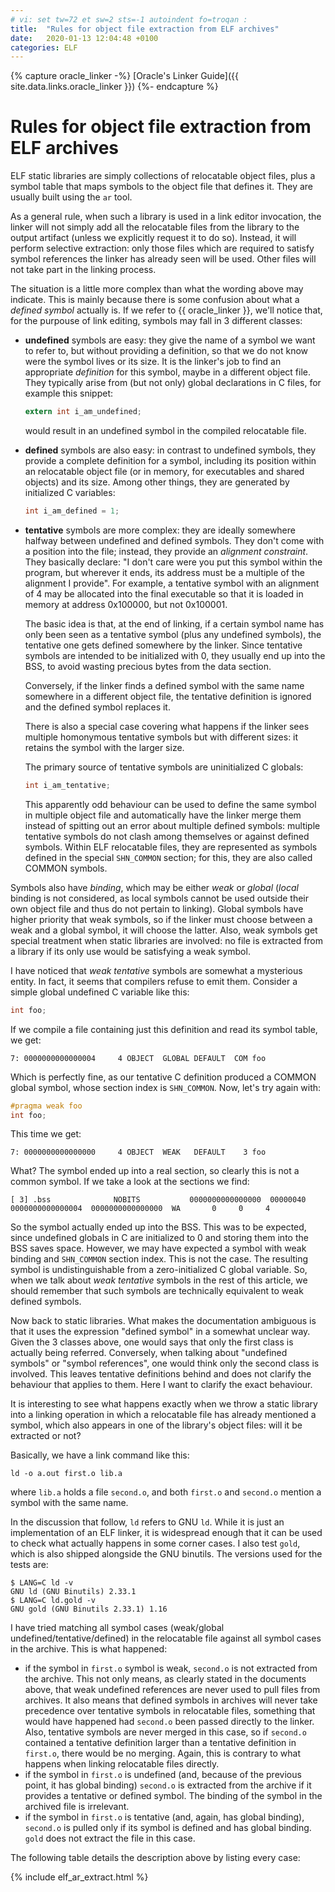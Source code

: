 ```yaml
---
# vi: set tw=72 et sw=2 sts=-1 autoindent fo=troqan :
title:  "Rules for object file extraction from ELF archives"
date:   2020-01-13 12:04:48 +0100
categories: ELF
---
```

{% capture oracle_linker -%}
[Oracle's Linker Guide]({{ site.data.links.oracle_linker }})
{%- endcapture %}

# Rules for object file extraction from ELF archives

ELF static libraries are simply collections of relocatable object files,
plus a symbol table that maps symbols to the object file that defines
it. They are usually built using the `ar` tool.

As a general rule, when such a library is used in a link editor
invocation, the linker will not simply add all the relocatable files
from the library to the output artifact (unless we explicitly request it
to do so). Instead, it will perform selective extraction: only those
files which are required to satisfy symbol references the linker has
already seen will be used. Other files will not take part in the linking
process.

The situation is a little more complex than what the wording above may
indicate. This is mainly because there is some confusion about what a
_defined symbol_ actually is. If we refer to {{ oracle_linker }},
we'll notice that, for the purpouse of link editing, symbols may fall in
3 different classes:

* __undefined__ symbols are easy: they give the name of a symbol we want
  to refer to, but without providing a definition, so that we do not
  know were the symbol lives or its size. It is the linker's job to find
  an appropriate _definition_ for this symbol, maybe in a different
  object file. They typically arise from (but not only) global
  declarations in C files, for example this snippet:

  ```c
  extern int i_am_undefined;
  ```

  would result in an undefined symbol in the compiled relocatable file.

* __defined__ symbols are also easy: in contrast to undefined symbols,
  they provide a complete definition for a symbol, including its
  position within an relocatable object file (or in memory, for
  executables and shared objects) and its size. Among other things, they
  are generated by initialized C variables:

  ```c
  int i_am_defined = 1;
  ```

* __tentative__ symbols are more complex: they are ideally somewhere
  halfway between undefined and defined symbols. They don't come with a
  position into the file; instead, they provide an _alignment
  constraint_. They basically declare: "I don't care were you put this
  symbol within the program, but wherever it ends, its address must be a
  multiple of the alignment I provide". For example, a tentative symbol
  with an alignment of 4 may be allocated into the final executable so
  that it is loaded in memory at address 0x100000, but not 0x100001.

  The basic idea is that, at the end of linking, if a certain symbol
  name has only been seen as a tentative symbol (plus any undefined
  symbols), the tentative one gets defined somewhere by the linker.
  Since tentative symbols are intended to be initialized with 0, they
  usually end up into the BSS, to avoid wasting precious bytes from the
  data section.

  Conversely, if the linker finds a defined symbol with the same name
  somewhere in a different object file, the tentative definition is
  ignored and the defined symbol replaces it.

  There is also a special case covering what happens if the linker sees
  multiple homonymous tentative symbols but with different sizes: it
  retains the symbol with the larger size.

  The primary source of tentative symbols are uninitialized C globals:

  ```c
  int i_am_tentative;
  ```

  This apparently odd behaviour can be used to define the same symbol in
  multiple object file and automatically have the linker merge them
  instead of spitting out an error about multiple defined symbols:
  multiple tentative symbols do not clash among themselves or against
  defined symbols. Within ELF relocatable files, they are represented as
  symbols defined in the special `SHN_COMMON` section; for this, they
  are also called COMMON symbols.

Symbols also have _binding_, which may be either _weak_ or _global_
(_local_ binding is not considered, as local symbols cannot be used
outside their own object file and thus do not pertain to linking).
Global symbols have higher priority that weak symbols, so if the linker
must choose between a weak and a global symbol, it will choose the
latter. Also, weak symbols get special treatment when static libraries
are involved: no file is extracted from a library if its only use would
be satisfying a weak symbol.

I have noticed that _weak tentative_ symbols are somewhat a mysterious
entity. In fact, it seems that compilers refuse to emit them.  Consider
a simple global undefined C variable like this:

```c
int foo;
```

If we compile a file containing just this definition and read its symbol
table, we get:

    7: 0000000000000004     4 OBJECT  GLOBAL DEFAULT  COM foo

Which is perfectly fine, as our tentative C definition produced a COMMON
global symbol, whose section index is `SHN_COMMON`. Now, let's try again
with:

```c
#pragma weak foo
int foo;
```

This time we get:

    7: 0000000000000000     4 OBJECT  WEAK   DEFAULT    3 foo

What? The symbol ended up into a real section, so clearly this is not a
common symbol. If we take a look at the sections we find:

    [ 3] .bss              NOBITS           0000000000000000  00000040
    0000000000000004  0000000000000000  WA       0     0     4

So the symbol actually ended up into the BSS. This was to be expected,
since undefined globals in C are initialized to 0 and storing them into
the BSS saves space. However, we may have expected a symbol with weak
binding and `SHN_COMMON` section index. This is not the case. The
resulting symbol is undistinguishable from a zero-initialized C global
variable. So, when we talk about _weak tentative_ symbols in the rest of
this article, we should remember that such symbols are technically
equivalent to weak defined symbols.

Now back to static libraries. What makes the documentation ambiguous is
that it uses the expression "defined symbol" in a somewhat unclear way.
Given the 3 classes above, one would says that only the first class
is actually being referred. Conversely, when talking about "undefined
symbols" or "symbol references", one would think only the second class
is involved. This leaves tentative definitions behind and does not
clarify the behaviour that applies to them. Here I want to clarify the
exact behaviour.

It is interesting to see what happens exactly when we throw a static
library into a linking operation in which a relocatable file has already
mentioned a symbol, which also appears in one of the library's object
files: will it be extracted or not?

Basically, we have a link command like this:

    ld -o a.out first.o lib.a

where `lib.a` holds a file `second.o`, and both `first.o` and `second.o`
mention a symbol with the same name.

In the discussion that follow, `ld` refers to GNU `ld`. While it is just
an implementation of an ELF linker, it is widespread enough that it can
be used to check what actually happens in some corner cases. I also test
`gold`, which is also shipped alongside the GNU binutils. The versions
used for the tests are:

    $ LANG=C ld -v
    GNU ld (GNU Binutils) 2.33.1
    $ LANG=C ld.gold -v
    GNU gold (GNU Binutils 2.33.1) 1.16

I have tried matching all symbol cases (weak/global
undefined/tentative/defined) in the relocatable file against all symbol
cases in the archive. This is what happened:

* if the symbol in `first.o` symbol is weak, `second.o` is not extracted
  from the archive. This not only means, as clearly stated in the
  documents above, that weak undefined references are never used to pull
  files from archives. It also means that defined symbols in archives
  will never take precedence over tentative symbols in relocatable
  files, something that would have happened had `second.o` been passed
  directly to the linker. Also, tentative symbols are never merged in
  this case, so if `second.o` contained a tentative definition larger
  than a tentative definition in `first.o`, there would be no merging.
  Again, this is contrary to what happens when linking relocatable files
  directly.
* if the symbol in `first.o` is undefined (and, because of the previous
  point, it has global binding) `second.o` is extracted from the archive
  if it provides a tentative or defined symbol. The binding of the symbol
  in the archived file is irrelevant.
* if the symbol in `first.o` is tentative (and, again, has global
  binding), `second.o` is pulled only if its symbol is defined and has
  global binding. `gold` does not extract the file in this case.

The following table details the description above by listing every case:

{% include elf_ar_extract.html %}
